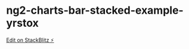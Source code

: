 # ng2-charts-bar-stacked-example-yrstox

[Edit on StackBlitz ⚡️](https://stackblitz.com/edit/ng2-charts-bar-stacked-example-yrstox)